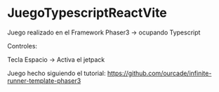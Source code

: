 # JuegoTypescriptReactVite

Juego realizado en el Framework Phaser3 -> ocupando Typescript

Controles:

Tecla Espacio -> Activa el jetpack

Juego hecho siguiendo el tutorial:
https://github.com/ourcade/infinite-runner-template-phaser3

